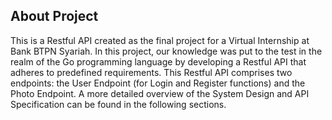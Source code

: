 ## About Project

This is a Restful API created as the final project for a Virtual Internship at Bank BTPN Syariah. In this project, our knowledge was put to the test in the realm of the Go programming language by developing a Restful API that adheres to predefined requirements. This Restful API comprises two endpoints: the User Endpoint (for Login and Register functions) and the Photo Endpoint. A more detailed overview of the System Design and API Specification can be found in the following sections.
